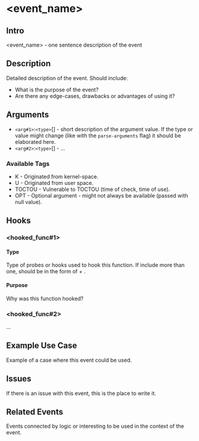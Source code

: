 # <event_name>

## Intro

<event_name> - one sentence description of the event

## Description

Detailed description of the event. Should include:

* What is the purpose of the event?
* Are there any edge-cases, drawbacks or advantages of using it?

## Arguments

* `<arg#1>`:`<type>`[<tags>] - short description of the argument value. If the type or value might change (like with the `parse-arguments` flag) it should be elaborated here.
* `<arg#2>`:`<type>`[<tags>] - ...

### Available Tags

* K - Originated from kernel-space.
* U - Originated from user space.
* TOCTOU - Vulnerable to TOCTOU (time of check, time of use).
* OPT - Optional argument - might not always be available (passed with null value).

## Hooks

### <hooked_func#1>

#### Type

Type of probes or hooks used to hook this function.
If include more than one, should be in the form of <type1> + <type2>.

#### Purpose

Why was this function hooked?

### <hooked_func#2>

...

## Example Use Case

Example of a case where this event could be used.

## Issues

If there is an issue with this event, this is the place to write it.

## Related Events

Events connected by logic or interesting to be used in the context of the event.
